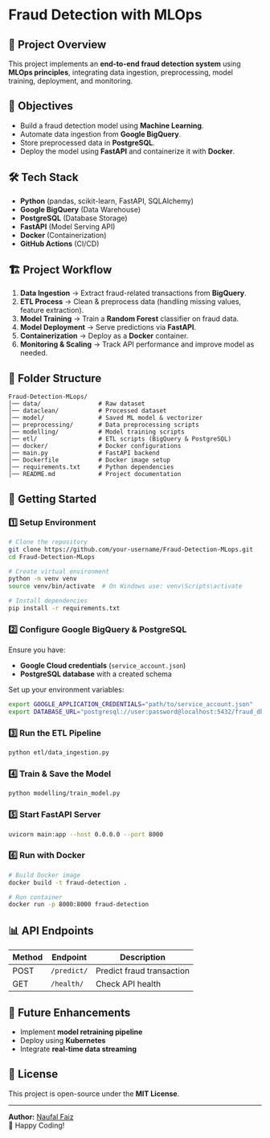 # Fraud Detection with MLOps

## 📌 Project Overview
This project implements an **end-to-end fraud detection system** using **MLOps principles**, integrating data ingestion, preprocessing, model training, deployment, and monitoring.

## 🎯 Objectives
- Build a fraud detection model using **Machine Learning**.
- Automate data ingestion from **Google BigQuery**.
- Store preprocessed data in **PostgreSQL**.
- Deploy the model using **FastAPI** and containerize it with **Docker**.

## 🛠 Tech Stack
- **Python** (pandas, scikit-learn, FastAPI, SQLAlchemy)
- **Google BigQuery** (Data Warehouse)
- **PostgreSQL** (Database Storage)
- **FastAPI** (Model Serving API)
- **Docker** (Containerization)
- **GitHub Actions** (CI/CD)

## 🏗 Project Workflow
1. **Data Ingestion** → Extract fraud-related transactions from **BigQuery**.
2. **ETL Process** → Clean & preprocess data (handling missing values, feature extraction).
3. **Model Training** → Train a **Random Forest** classifier on fraud data.
4. **Model Deployment** → Serve predictions via **FastAPI**.
5. **Containerization** → Deploy as a **Docker** container.
6. **Monitoring & Scaling** → Track API performance and improve model as needed.

## 📂 Folder Structure
```
Fraud-Detection-MLops/
│── data/                # Raw dataset
│── dataclean/           # Processed dataset
│── model/               # Saved ML model & vectorizer
│── preprocessing/       # Data preprocessing scripts
│── modelling/           # Model training scripts
│── etl/                 # ETL scripts (BigQuery & PostgreSQL)
│── docker/              # Docker configurations
│── main.py              # FastAPI backend
│── Dockerfile           # Docker image setup
│── requirements.txt     # Python dependencies
│── README.md            # Project documentation
```

## 🚀 Getting Started
### 1️⃣ Setup Environment
```bash
# Clone the repository
git clone https://github.com/your-username/Fraud-Detection-MLops.git
cd Fraud-Detection-MLops

# Create virtual environment
python -m venv venv
source venv/bin/activate  # On Windows use: venv\Scripts\activate

# Install dependencies
pip install -r requirements.txt
```

### 2️⃣ Configure Google BigQuery & PostgreSQL
Ensure you have:
- **Google Cloud credentials** (`service_account.json`)
- **PostgreSQL database** with a created schema

Set up your environment variables:
```bash
export GOOGLE_APPLICATION_CREDENTIALS="path/to/service_account.json"
export DATABASE_URL="postgresql://user:password@localhost:5432/fraud_db"
```

### 3️⃣ Run the ETL Pipeline
```bash
python etl/data_ingestion.py
```

### 4️⃣ Train & Save the Model
```bash
python modelling/train_model.py
```

### 5️⃣ Start FastAPI Server
```bash
uvicorn main:app --host 0.0.0.0 --port 8000
```

### 6️⃣ Run with Docker
```bash
# Build Docker image
docker build -t fraud-detection .

# Run container
docker run -p 8000:8000 fraud-detection
```

## 📊 API Endpoints
| Method | Endpoint         | Description                 |
|--------|----------------|-----------------------------|
| POST   | `/predict/`     | Predict fraud transaction  |
| GET    | `/health/`      | Check API health           |

## 🎯 Future Enhancements
- Implement **model retraining pipeline**
- Deploy using **Kubernetes**
- Integrate **real-time data streaming**

## 📜 License
This project is open-source under the **MIT License**.

---
**Author:** [Naufal Faiz](https://github.com/nopal-fz)  
🚀 Happy Coding!
